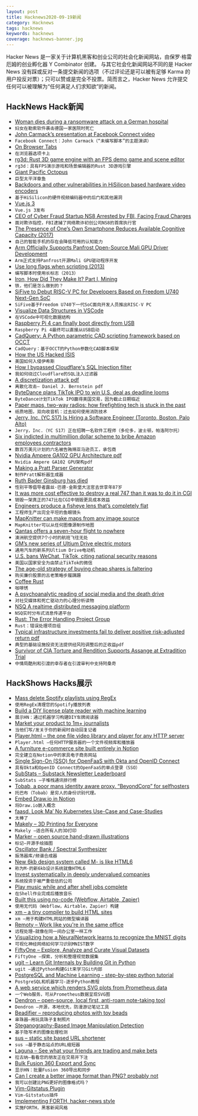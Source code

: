 ```yaml
---
layout: post
title: Hacknews2020-09-19新闻
category: Hacknews
tags: hacknews
keywords: hacknews
coverage: hacknews-banner.jpg
---
```


Hacker News 是一家关于计算机黑客和创业公司的社会化新闻网站，由保罗·格雷厄姆的创业孵化器 Y Combinator 创建。
与其它社会化新闻网站不同的是 Hacker News 没有踩或反对一条提交新闻的选项（不过评论还是可以被有足够 Karma 的用户投反对票）；只可以赞或是完全不投票。简而言之，Hacker News 允许提交任何可以被理解为“任何满足人们求知欲”的新闻。

## HackNews Hack新闻


- [Woman dies during a ransomware attack on a German hospital](https://www.theverge.com/2020/9/17/21443851/death-ransomware-attack-hospital-germany-cybersecurity)
- `妇女在勒索软件袭击德国一家医院时死亡`
- [John Carmack’s presentation at Facebook Connect video](https://www.youtube.com/watch?v=sXmY26pOE-Y)
- `Facebook Connect：John Carmack（“未编写脚本”的主题演讲）`
- [On Browser Tabs](https://abuqader.substack.com/p/on-browser-tabs)
- `在浏览器选项卡上`
- [rg3d: Rust 3D game engine with an FPS demo game and scene editor](https://github.com/mrDIMAS/rg3d)
- `rg3d：具有FPS演示游戏和场景编辑器的Rust 3D游戏引擎`
- [Giant Pacific Octopus](https://www.nationalgeographic.com/animals/invertebrates/g/giant-pacific-octopus/)
- `巨型太平洋章鱼`
- [Backdoors and other vulnerabilities in HiSilicon based hardware video encoders](https://kojenov.com/2020-09-15-hisilicon-encoder-vulnerabilities/)
- `基于HiSilicon的硬件视频编码器中的后门和其他漏洞`
- [Vue.js 3](https://github.com/vuejs/vue-next/releases/tag/v3.0.0)
- `Vue.js 3发布`
- [CEO of Cyber Fraud Startup NS8 Arrested by FBI, Facing Fraud Charges](https://www.forbes.com/sites/davidjeans/2020/09/17/ceo-of-cyber-fraud-startup-ns8-arrested-by-fbi-facing-fraud-charges/#702a4e3062ed)
- `面对欺诈指控，FBI逮捕了网络欺诈初创公司NS8的首席执行官`
- [The Presence of One’s Own Smartphone Reduces Available Cognitive Capacity (2017)](https://www.journals.uchicago.edu/doi/abs/10.1086/691462?journalCode=jacr)
- `自己的智能手机的存在会降低可用的认知能力`
- [Arm Officially Supports Panfrost Open-Source Mali GPU Driver Development](https://www.cnx-software.com/2020/09/18/arm-officially-supports-panfrost-open-source-mali-gpu-driver-development/)
- `Arm正式支持Panfrost开源Mali GPU驱动程序开发`
- [Use long flags when scripting (2013)](https://changelog.com/posts/use-long-flags-when-scripting)
- `编写脚本时使用长标志（2013）`
- [Iron, How Did They Make It? Part I, Mining](https://acoup.blog/2020/09/18/collections-iron-how-did-they-make-it-part-i-mining/)
- `铁，他们是怎么做到的？`
- [SiFive to Debut RISC-V PC for Developers Based on Freedom U740 Next-Gen SoC](https://www.cnx-software.com/2020/09/15/sifive-to-debut-risc-v-pc-for-developers-based-on-freedom-u740-next-gen-soc/)
- `SiFive基于Freedom U740下一代SoC面向开发人员推出RISC-V PC`
- [Visualize Data Structures in VSCode](https://addyosmani.com/blog/visualize-data-structures-vscode/)
- `在VSCode中可视化数据结构`
- [Raspberry Pi 4 can finally boot directly from USB](https://github.com/raspberrypi/rpi-eeprom/issues/28)
- `Raspberry Pi 4最终可以直接从USB启动`
- [CadQuery: A Python parametric CAD scripting framework based on OCCT](https://github.com/CadQuery/cadquery)
- `CadQuery：基于OCCT的Python参数化CAD脚本框架`
- [How the US Hacked ISIS](http://npr.org/2019/09/26/763545811/how-the-u-s-hacked-isis)
- `美国如何入侵伊希斯`
- [How I bypassed Cloudflare's SQL Injection filter](https://www.astrocamel.com/web/2020/09/04/how-i-bypassed-cloudflares-sql-injection-filter.html)
- `我如何绕过Cloudflare的SQL注入过滤器`
- [A discretization attack pdf](https://cr.yp.to/papers/categories-20200918.pdf)
- `离散化攻击– Daniel J. Bernstein pdf`
- [ByteDance plans TikTok IPO to win U.S. deal as deadline looms](https://www.reuters.com/article/us-usa-tiktok-china/bytedance-plans-tiktok-ipo-to-win-u-s-deal-as-deadline-looms-sources-idUSKBN2682NL)
- `ByteDance计划TikTok IPO赢得美国交易，因为截止日期临近`
- [Paper maps, two-way radios: how firefighting tech is stuck in the past](https://www.theguardian.com/us-news/2020/sep/17/california-wildfires-technology-emergency-response)
- `纸质地图，双向收音机：过去如何使用消防技术`
- [Jerry, Inc. (YC S17) Is Hiring a Software Engineer (Toronto, Boston, Palo Alto)](https://apply.workable.com/jerry/j/7A85EB03BD/)
- `Jerry，Inc.（YC S17）正在招聘一名软件工程师（多伦多，波士顿，帕洛阿尔托）`
- [Six indicted in multimillion dollar scheme to bribe Amazon employees,contractors](https://www.justice.gov/usao-wdwa/pr/six-indicted-connection-multi-million-dollar-scheme-bribe-amazon-employees-and)
- `数百万美元计划的六名被告贿赂亚马逊员工，承包商`
- [Nvidia Ampere GA102 GPU Architecture pdf](https://www.nvidia.com/content/dam/en-zz/Solutions/geforce/ampere/pdf/NVIDIA-ampere-GA102-GPU-Architecture-Whitepaper-V1.pdf)
- `Nvidia Ampere GA102 GPU架构pdf`
- [Making a Pratt Parser Generator](https://www.robertjacobson.dev/designing-a-pratt-parser-generator)
- `制作Pratt解析器生成器`
- [Ruth Bader Ginsburg has died](https://www.npr.org/2020/09/18/100306972/justice-ruth-bader-ginsburg-champion-of-gender-equality-dies-at-87)
- `性别平等倡导者露丝·巴德·金斯堡大法官去世享年87岁`
- [It was more cost effective to destroy a real 747 than it was to do it in CGI](https://www.cinemablend.com/news/2546992/why-christopher-nolan-actually-blew-up-a-real-plane-for-tenet)
- `销毁一架真正的747比在CGI中销毁更具成本效益`
- [Engineers produce a fisheye lens that’s completely flat](https://news.mit.edu/2020/flat-fisheye-lens-0918)
- `工程师生产出完全平坦的鱼眼镜头`
- [MapKnitter can make maps from any image source](https://mapknitter.org/)
- `MapKnitter可以从任何图像源制作地图`
- [Qantas offers a seven-hour flight to nowhere](https://edition.cnn.com/travel/article/flights-to-nowhere-qantas/index.html)
- `澳洲航空提供7个小时的航班飞往无处`
- [GM’s new series of Ultium Drive electric motors](https://arstechnica.com/cars/2020/09/this-family-of-electric-motors-will-drive-gms-new-electric-vehicles/)
- `通用汽车的新系列Ultium Drive电动机`
- [U.S. bans WeChat, TikTok, citing national security reasons](https://www.cbc.ca/news/world/u-s-bans-wechat-tiktok-1.5729249)
- `美国以国家安全为由禁止TikTok的微信`
- [The age-old strategy of buying cheap shares is faltering](https://www.economist.com/graphic-detail/2020/09/19/the-age-old-strategy-of-buying-cheap-shares-is-faltering)
- `购买廉价股票的古老策略步履蹒跚`
- [Coffee Rust](https://www.theatlantic.com/science/archive/2020/09/coffee-rust/616358/)
- `咖啡锈`
- [A psychoanalytic reading of social media and the death drive](https://www.bookforum.com/print/2703/a-psychoanalytic-reading-of-social-media-and-the-death-drive-24171)
- `对社交媒体和死亡驱动力的心理分析读物`
- [NSQ A realtime distributed messaging platform](https://nsq.io/)
- `NSQ实时分布式消息传递平台`
- [Rust: The Error Handling Project Group](https://blog.rust-lang.org/inside-rust/2020/09/18/error-handling-wg-announcement.html)
- `Rust：错误处理项目组`
- [Typical infrastructure investments fail to deliver positive risk-adjusted return pdf](https://arxiv.org/ftp/arxiv/papers/1609/1609.00415.pdf)
- `典型的基础设施投资无法提供经风险调整后的正收益pdf`
- [Survivor of CIA Torture and Rendition Supports Assange at Extradition Trial](https://dissenter.substack.com/p/khaled-el-masri-survivor-of-cia-torture)
- `中情局酷刑和引渡的幸存者在引渡审判中支持阿桑奇`


## HackShows Hacks展示

- [ Mass delete Spotify playlists using RegEx](https://github.com/kabirvirji/spoticlean)
- `使用RegEx清理您的Spotify播放列表`
- [ Build a DIY license plate reader with machine learning](https://github.com/cortexlabs/cortex/tree/master/examples/tensorflow/license-plate-reader)
- `展示HN：通过机器学习构建DIY车牌阅读器`
- [ Market your product to 1m+ journalists](http://meansheep.com)
- `当他们写/发关于你的新闻时自动回复记者`
- [ Player.html – the one file video library and player for any HTTP server](https://github.com/pseudosavant/player.html)
- `Player.html –任何HTTP服务器的一个文件视频库和播放器`
- [ A furniture e-commerce site built entirely in Notion](https://mixandmatch.me)
- `完全建立在Notion中的家具电子商务网站`
- [ Single Sign-On (SSO) for OpenFaaS with Okta and OpenID Connect](https://www.openfaas.com/blog/openfaas-oidc-okta/)
- `具有Okta和OpenID Connect的OpenFaaS的单点登录（SSO）`
- [ SubStats – Substack Newsletter Leaderboard](https://substats.actionably.com/)
- `SubStats –子堆栈通讯排行榜`
- [ Tobab, a poor mans identity aware proxy. “BeyondCorp” for selfhosters](https://github.com/gnur/tobab/)
- `托巴布（Tobab）是穷人的身份识别代理。`
- [ Embed Draw.io in Notion](https://github.com/ivankahl/drawio-notion-embed)
- `将Draw.io嵌入概念`
- [ faasd. Look Ma’ No Kubernetes Use-Case and Case-Studies](https://www.youtube.com/watch?v=ZnZJXI377ak&feature=youtu.be)
- `太棒了`
- [ Makely – 3D Printing for Everyone](https://makely.me)
- `Makely –适合所有人的3D打印`
- [ Marker – open source hand-drawn illustrations](https://usepastel.com/marker-illustrations)
- `标记–开源手绘插图`
- [ Oscillator Bank / Spectral Synthesizer](https://github.com/grz0zrg/fas)
- `振荡器库/频谱合成器`
- [ New 6kb design system called M- is like HTML6](http://m-docs.org)
- `称为M-的新6kb设计系统就像HTML6`
- [ Invest systematically in deeply undervalued companies](https://www.gemalpha.com/)
- `系统投资于被严重低估的公司`
- [ Play music while and after shell jobs complete](https://github.com/alexdelorenzo/onhold)
- `在Shell作业完成后播放音乐`
- [ Built this using no-code (Webflow, Airtable, Zapier)](https://www.submitjuice.com)
- `使用无代码（Webflow，Airtable，Zapier）构建`
- [ xm – a tiny compiler to build HTML sites](https://twitter.com/giuseppegurgone/status/1305851405660549122)
- `xm –用于构建HTML网站的微型编译器`
- [ Remoty – Work like you're in the same office](https://remoty.dev)
- `远程处理–就像在同一间办公室一样工作`
- [ Visualizing how a NeuralNetwork learns to recognize the MNIST digits](https://zbendefy.github.io/neuralnet-web/index.html)
- `可视化神经网络如何学习识别MNIST数字`
- [ FiftyOne – Explore, Analyze and Curate Visual Datasets](https://github.com/voxel51/fiftyone)
- `FiftyOne –探索，分析和整理视觉数据集`
- [ ugit – Learn Git Internals by Building Git in Python](https://www.leshenko.net/p/ugit/)
- `ugit –通过Python构建Git来学习Git内部`
- [ PostgreSQL and Machine Learning - step-by-step python tutorial](https://mljar.com/blog/postgresql-machine-learning/)
- `PostgreSQL和机器学习-逐步Python教程`
- [ A web service which renders SVG plots from Prometheus data](https://sr.ht/~sircmpwn/chartsrv/)
- `一个Web服务，可从Prometheus数据呈现SVG图`
- [ Dendron – open-source, local first, anti-roam note-taking tool](https://dendron.so)
- `Dendron –开源，本地优先，防漫游记笔记工具`
- [ Beadifier – reproducing photos with toy beads](https://www.beadifier.pro/)
- `串珠器–用玩具珠子复制照片`
- [ Steganography-Based Image Manipulation Detection](https://github.com/dennis-tra/image-stego)
- `基于隐写术的图像处理检测`
- [ sus – static site based URL shortener](https://github.com/nkantar/sus)
- `sus –基于静态站点的URL缩短器`
- [ Laguna – See what your friends are trading and make bets](https://withlaguna.com/)
- `拉古纳–看看您的朋友正在交易并下注`
- [ Bulk Fusion 360 Export and Sync](https://github.com/aconz2/Fusion360Exporter)
- `显示HN：批量Fusion 360导出和同步`
- [ Can I create a better image format than PNG? probably not](https://github.com/victorqribeiro/compactImage)
- `我可以创建比PNG更好的图像格式吗？`
- [ Vim-Gitstatus Plugin](https://github.com/ElHacker/vim-gitstatus)
- `Vim-Gitstatus插件`
- [ Implementing FORTH, hacker-news style](https://github.com/skx/foth)
- `实施FORTH，黑客新闻风格`

